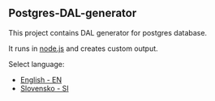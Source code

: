 ## Postgres-DAL-generator

This project contains DAL generator for postgres database.

It runs in [node.js](https://nodejs.org/) and creates custom output.

Select language:

- [English - EN](en)
- [Slovensko - SI](sl)


